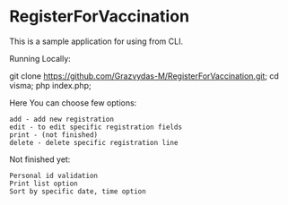 # RegisterForVaccination

This is a sample application for using from CLI.

Running Locally:

git clone https://github.com/Grazvydas-M/RegisterForVaccination.git;
cd visma;
php index.php;

Here You can choose few options:
```
add - add new registration
edit - to edit specific registration fields
print - (not finished)
delete - delete specific registration line
```

Not finished yet:
```
Personal id validation
Print list option
Sort by specific date, time option
```



